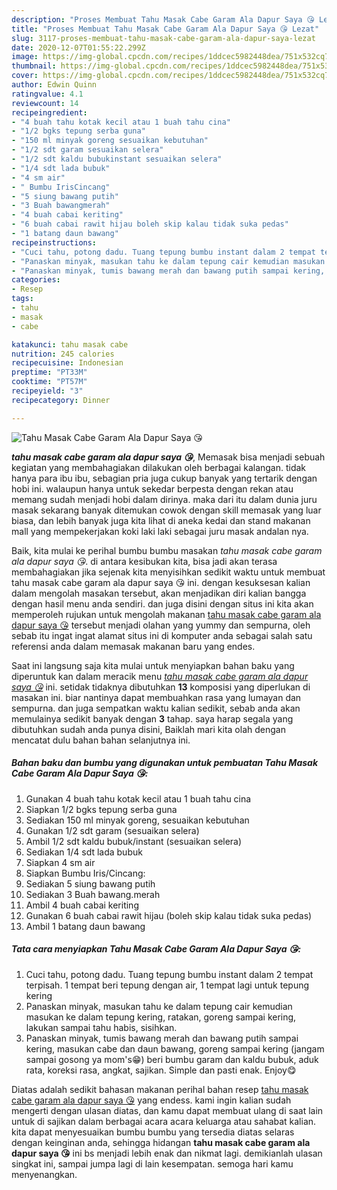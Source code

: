 ```yaml
---
description: "Proses Membuat Tahu Masak Cabe Garam Ala Dapur Saya 😘 Lezat"
title: "Proses Membuat Tahu Masak Cabe Garam Ala Dapur Saya 😘 Lezat"
slug: 3117-proses-membuat-tahu-masak-cabe-garam-ala-dapur-saya-lezat
date: 2020-12-07T01:55:22.299Z
image: https://img-global.cpcdn.com/recipes/1ddcec5982448dea/751x532cq70/tahu-masak-cabe-garam-ala-dapur-saya-😘-foto-resep-utama.jpg
thumbnail: https://img-global.cpcdn.com/recipes/1ddcec5982448dea/751x532cq70/tahu-masak-cabe-garam-ala-dapur-saya-😘-foto-resep-utama.jpg
cover: https://img-global.cpcdn.com/recipes/1ddcec5982448dea/751x532cq70/tahu-masak-cabe-garam-ala-dapur-saya-😘-foto-resep-utama.jpg
author: Edwin Quinn
ratingvalue: 4.1
reviewcount: 14
recipeingredient:
- "4 buah tahu kotak kecil atau 1 buah tahu cina"
- "1/2 bgks tepung serba guna"
- "150 ml minyak goreng sesuaikan kebutuhan"
- "1/2 sdt garam sesuaikan selera"
- "1/2 sdt kaldu bubukinstant sesuaikan selera"
- "1/4 sdt lada bubuk"
- "4 sm air"
- " Bumbu IrisCincang"
- "5 siung bawang putih"
- "3 Buah bawangmerah"
- "4 buah cabai keriting"
- "6 buah cabai rawit hijau boleh skip kalau tidak suka pedas"
- "1 batang daun bawang"
recipeinstructions:
- "Cuci tahu, potong dadu. Tuang tepung bumbu instant dalam 2 tempat terpisah. 1 tempat beri tepung dengan air, 1 tempat lagi untuk tepung kering"
- "Panaskan minyak, masukan tahu ke dalam tepung cair kemudian masukan ke dalam tepung kering, ratakan, goreng sampai kering, lakukan sampai tahu habis, sisihkan."
- "Panaskan minyak, tumis bawang merah dan bawang putih sampai kering, masukan cabe dan daun bawang, goreng sampai kering (jangam sampai gosong ya mom&#39;s😁) beri bumbu garam dan kaldu bubuk, aduk rata, koreksi rasa, angkat, sajikan. Simple dan pasti enak. Enjoy😋"
categories:
- Resep
tags:
- tahu
- masak
- cabe

katakunci: tahu masak cabe 
nutrition: 245 calories
recipecuisine: Indonesian
preptime: "PT33M"
cooktime: "PT57M"
recipeyield: "3"
recipecategory: Dinner

---
```



![Tahu Masak Cabe Garam Ala Dapur Saya 😘](https://img-global.cpcdn.com/recipes/1ddcec5982448dea/751x532cq70/tahu-masak-cabe-garam-ala-dapur-saya-😘-foto-resep-utama.jpg)

<b><i>tahu masak cabe garam ala dapur saya 😘</i></b>, Memasak bisa menjadi sebuah kegiatan yang membahagiakan dilakukan oleh berbagai kalangan. tidak hanya para ibu ibu, sebagian pria juga cukup banyak yang tertarik dengan hobi ini. walaupun hanya untuk sekedar berpesta dengan rekan atau memang sudah menjadi hobi dalam dirinya. maka dari itu dalam dunia juru masak sekarang banyak ditemukan cowok dengan skill memasak yang luar biasa, dan lebih banyak juga kita lihat di aneka kedai dan stand makanan mall yang mempekerjakan koki laki laki sebagai juru masak andalan nya.

Baik, kita mulai ke perihal bumbu bumbu masakan <i>tahu masak cabe garam ala dapur saya 😘</i>. di antara kesibukan kita, bisa jadi akan terasa membahagiakan jika sejenak kita menyisihkan sedikit waktu untuk membuat tahu masak cabe garam ala dapur saya 😘 ini. dengan kesuksesan kalian dalam mengolah masakan tersebut, akan menjadikan diri kalian bangga dengan hasil menu anda sendiri. dan juga disini dengan situs ini kita akan memperoleh rujukan untuk mengolah makanan <u>tahu masak cabe garam ala dapur saya 😘</u> tersebut menjadi olahan yang yummy dan sempurna, oleh sebab itu ingat ingat alamat situs ini di komputer anda sebagai salah satu referensi anda dalam memasak makanan baru yang endes.




Saat ini langsung saja kita mulai untuk menyiapkan bahan baku yang diperuntuk kan dalam meracik menu <u><i>tahu masak cabe garam ala dapur saya 😘</i></u> ini. setidak tidaknya dibutuhkan <b>13</b> komposisi yang diperlukan di masakan ini. biar nantinya dapat membuahkan rasa yang lumayan dan sempurna. dan juga sempatkan waktu kalian sedikit, sebab anda akan memulainya sedikit banyak dengan <b>3</b> tahap. saya harap segala yang dibutuhkan sudah anda punya disini, Baiklah mari kita olah dengan mencatat dulu bahan bahan selanjutnya ini.

<!--inarticleads1-->

##### Bahan baku dan bumbu yang digunakan untuk pembuatan Tahu Masak Cabe Garam Ala Dapur Saya 😘:

1. Gunakan 4 buah tahu kotak kecil atau 1 buah tahu cina
1. Siapkan 1/2 bgks tepung serba guna
1. Sediakan 150 ml minyak goreng, sesuaikan kebutuhan
1. Gunakan 1/2 sdt garam (sesuaikan selera)
1. Ambil 1/2 sdt kaldu bubuk/instant (sesuaikan selera)
1. Sediakan 1/4 sdt lada bubuk
1. Siapkan 4 sm air
1. Siapkan  Bumbu Iris/Cincang:
1. Sediakan 5 siung bawang putih
1. Sediakan 3 Buah bawang.merah
1. Ambil 4 buah cabai keriting
1. Gunakan 6 buah cabai rawit hijau (boleh skip kalau tidak suka pedas)
1. Ambil 1 batang daun bawang




<!--inarticleads2-->

##### Tata cara menyiapkan Tahu Masak Cabe Garam Ala Dapur Saya 😘:

1. Cuci tahu, potong dadu. Tuang tepung bumbu instant dalam 2 tempat terpisah. 1 tempat beri tepung dengan air, 1 tempat lagi untuk tepung kering
1. Panaskan minyak, masukan tahu ke dalam tepung cair kemudian masukan ke dalam tepung kering, ratakan, goreng sampai kering, lakukan sampai tahu habis, sisihkan.
1. Panaskan minyak, tumis bawang merah dan bawang putih sampai kering, masukan cabe dan daun bawang, goreng sampai kering (jangam sampai gosong ya mom&#39;s😁) beri bumbu garam dan kaldu bubuk, aduk rata, koreksi rasa, angkat, sajikan. Simple dan pasti enak. Enjoy😋




Diatas adalah sedikit bahasan makanan perihal bahan resep <u>tahu masak cabe garam ala dapur saya 😘</u> yang endess. kami ingin kalian sudah mengerti dengan ulasan diatas, dan kamu dapat membuat ulang di saat lain untuk di sajikan dalam berbagai acara acara keluarga atau sahabat kalian. kita dapat menyesuaikan bumbu bumbu yang tersedia diatas selaras dengan keinginan anda, sehingga hidangan <b>tahu masak cabe garam ala dapur saya 😘</b> ini bs menjadi lebih enak dan nikmat lagi. demikianlah ulasan singkat ini, sampai jumpa lagi di lain kesempatan. semoga hari kamu menyenangkan.
